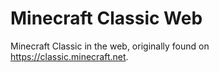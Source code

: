# Minecraft Classic Web

Minecraft Classic in the web, originally found on https://classic.minecraft.net.
